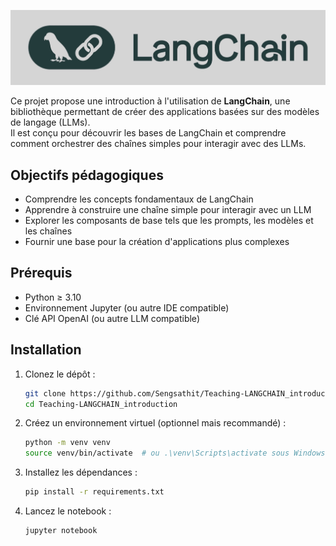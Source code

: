 ![LangChain](img/langchain.jpeg)

Ce projet propose une introduction à l'utilisation de **LangChain**, une bibliothèque permettant de créer des applications basées sur des modèles de langage (LLMs).  
Il est conçu pour découvrir les bases de LangChain et comprendre comment orchestrer des chaînes simples pour interagir avec des LLMs.

## Objectifs pédagogiques

- Comprendre les concepts fondamentaux de LangChain  
- Apprendre à construire une chaîne simple pour interagir avec un LLM  
- Explorer les composants de base tels que les prompts, les modèles et les chaînes  
- Fournir une base pour la création d'applications plus complexes  

## Prérequis

- Python ≥ 3.10  
- Environnement Jupyter (ou autre IDE compatible)  
- Clé API OpenAI (ou autre LLM compatible)  

## Installation

1. Clonez le dépôt :

   ```bash
   git clone https://github.com/Sengsathit/Teaching-LANGCHAIN_introduction.git
   cd Teaching-LANGCHAIN_introduction
   ```

2. Créez un environnement virtuel (optionnel mais recommandé) :

   ```bash
   python -m venv venv
   source venv/bin/activate  # ou .\venv\Scripts\activate sous Windows
   ```

3. Installez les dépendances :

   ```bash
   pip install -r requirements.txt
   ```

4. Lancez le notebook :

   ```bash
   jupyter notebook
   ```